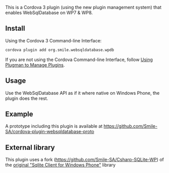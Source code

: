 This is a Cordova 3 plugin (using the new plugin management system) that enables WebSqlDatabase on WP7 & WP8.

## Install
Using the Cordova 3 Command-line Interface:

```sh
cordova plugin add org.smile.websqldatabase.wpdb
```

If you are not using the Cordova Command-line Interface, follow [Using Plugman to Manage Plugins](http://cordova.apache.org/docs/en/edge/plugin_ref_plugman.md.html).

## Usage

Use the WebSqlDatabase API as if it where native on Windows Phone, the plugin does the rest.

## Example
A prototype including this plugin is available at https://github.com/Smile-SA/cordova-plugin-websqldatabase-proto

## External library
This plugin uses a fork (https://github.com/Smile-SA/Csharp-SQLite-WP) of the [original "Sqlite Client for Windows Phone"](http://sqlitewindowsphone.codeplex.com/) library
